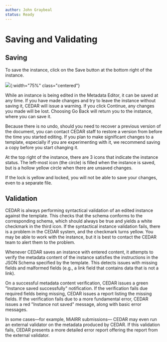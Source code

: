 ```yaml
---
author: John Graybeal
status: Ready
---
```

# Saving and Validating

## **Saving**

To save the instance, click on the Save button at the bottom right of the instance.

![](https://github.com/metadatacenter/cedar-manual/raw/master/docs/assets/imgs/entering-metadata-folded-elements-20191124.png){:width="75%" class="centered"}

While an instance is being edited in the Metadata Editor, it can be saved at any time.
If you have made changes and try to leave the instance without saving it, 
CEDAR will issue a warning. If you click Continue, any changes you made will be lost. 
Choosing Go Back will return you to the instance, where you can save it.

Because there is no undo, should you need to recover a previous version of the document,
you can contact CEDAR staff to restore a version from before the time you started editing.
If you plan to make significant changes to a template, 
especially if you are experimenting with it, 
we recommend saving a copy before you start changing it.

At the top right of the instance, there are 3 icons that indicate the instance status.
The left-most icon (the circle) is filled when the instance is saved, 
but is a hollow yellow circle when there are unsaved changes.

If the lock is yellow and locked, you will not be able to save your changes, 
even to a separate file. 

## **Validation**

CEDAR is always performing syntactical validation of an edited instance against the template. This checks that the schema conforms to the corresponding schema, 
which should always be true and yields a white checkmark in the third icon.
If the syntactical instance validation fails, there is a problem in the CEDAR 
system, and the checkmark turns yellow. You may be able to work with the instance,
but it is best to contact the CEDAR team to alert them to the problem.

Whenever CEDAR saves an instance with entered content, it attempts to verify the metadata content of the instance satisfies the instructions in the JSON Schema 
specified by the template. 
This detects issues with missing fields and malformed fields (e.g., a link field that 
contains data that is not a link).

On a successful metadata content verification, CEDAR issues a green "Instance saved successfully" notification.
If the verification fails due required fields being missing, 
CEDAR issues a report listing the missing fields.
If the verification fails due to a more fundamental error,
CEDAR issues a red "Instance not saved" message, 
along with basic error messages. 

In some cases—for example, MiAIRR submissions—
CEDAR may even run an external validator on the metadata produced by CEDAR.
If this validation fails, CEDAR presents a more detailed error report 
offering the report from the external validator.

